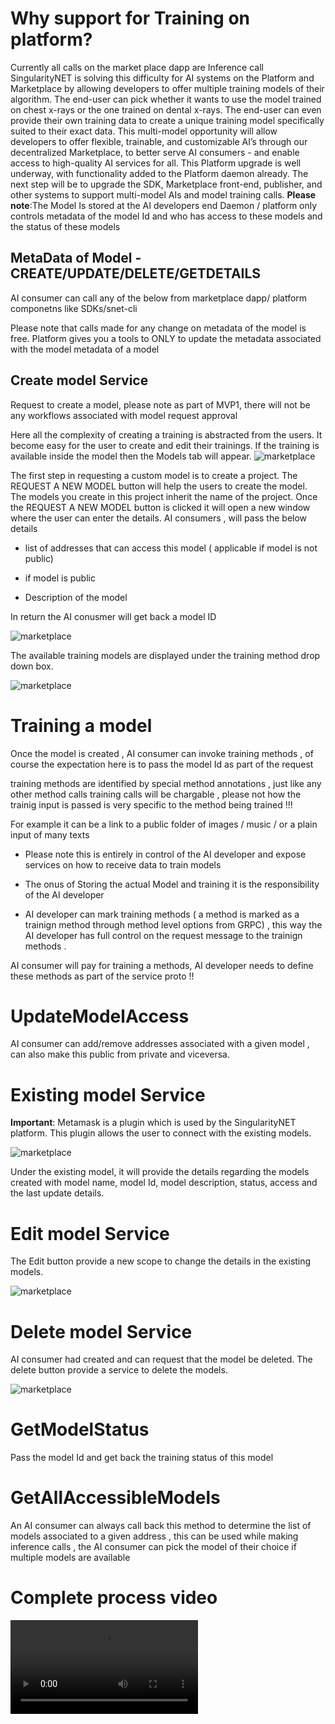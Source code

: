# Why support for Training on platform? 
Currently all calls on the market place dapp are Inference call
SingularityNET is solving this difficulty for AI systems on the Platform and Marketplace by allowing developers to offer multiple training models of their algorithm. The end-user can pick whether it wants to use the model trained on chest x-rays or the one trained on dental x-rays. The end-user can even provide their own training data to create a unique training model specifically suited to their exact data. This multi-model opportunity will allow developers to offer flexible, trainable, and customizable AI’s through our decentralized Marketplace, to better serve AI consumers - and enable access to high-quality AI services for all. This Platform upgrade is well underway, with functionality added to the Platform daemon already. The next step will be to upgrade the SDK, Marketplace front-end, publisher, and other systems to support multi-model AIs and model training calls.
**Please note**:The Model Is stored at the AI developers end
Daemon / platform only controls metadata of the  model Id and who has access to these models and the status of these models 

## MetaData of Model -  CREATE/UPDATE/DELETE/GETDETAILS
AI consumer can call any of the below from marketplace dapp/ platform componetns like SDKs/snet-cli 

Please note that calls made for any change on metadata of the model is free.
Platform gives you a tools to ONLY to update the metadata associated with the model 
metadata of a model 

## Create model Service
 Request to create a model, please note as part of MVP1, there will not be any workflows associated with model request approval

 Here all the complexity of creating a training is abstracted from the users. It become easy for the user to create and edit their trainings. 
 If the training is available inside the model then the Models tab will appear.
 ![marketplace](/assets/images/products/AIMarketplace/core-concepts/marketplace_training_models.png)

 The first step in requesting a custom model is to create a project. The REQUEST A NEW MODEL button will help the users to create the model. The models you create in this project inherit the name of the project. Once the REQUEST A NEW MODEL button is clicked it will open a new window where the user can enter the details.
 AI consumers , will pass the below details 

- list of addresses that can access this model ( applicable if model is not public) 

- if model is public 

- Description of the model

In return the AI conusmer will get back a model ID

![marketplace](/assets/images/products/AIMarketplace/core-concepts/marketplace_training_newmodelrequest.png)

The available training models are displayed under the training method drop down box.

![marketplace](/assets/images/products/AIMarketplace/core-concepts/marketplace_training_newmodelrequest_trainingmethods.png)

# Training a model 
Once the model is created , AI consumer can invoke training methods , of course the expectation here is to pass the model Id as part of the request 

training methods are identified by special method annotations ,  just like any other method calls training calls  will be chargable , please not how the trainig  input is passed is very specific to the method being trained !!!

For example it can be a link to a public folder of images / music / or a plain input of many texts 

- Please note this is entirely in control of the AI developer and expose services on how to receive data to train models 

- The onus of Storing the actual Model and training it is the responsibility of the AI developer

- AI developer can mark  training methods ( a method is marked as a trainign method through method level options from GRPC) , this way the AI developer has full control on the request message to the trainign methods .

AI consumer will pay for training a methods, AI developer needs to define these methods as part of the service proto !!

# UpdateModelAccess
AI consumer can add/remove addresses associated with a given model , can also make this public from private and viceversa.

# Existing model Service
**Important**: Metamask is a plugin which is used by the SingularityNET platform. This plugin allows the user to connect with the existing models. 


![marketplace](/assets/images/products/AIMarketplace/core-concepts/marketplace_training_existingmodel.png)

Under the existing model, it will provide the details regarding the models created with model name, model Id, model description, status, access and the last update details.

# Edit model Service
The Edit button provide a new scope to change the details in the existing models.

![marketplace](/assets/images/products/AIMarketplace/core-concepts/marketplace_training_models_edit.png)

# Delete model Service
AI consumer had created and can request that the model be deleted.
The delete button provide a service to delete the models.

![marketplace](/assets/images/products/AIMarketplace/core-concepts/marketplace_training_models_delete.png)

# GetModelStatus
Pass the model Id and get back the training status of this model 

# GetAllAccessibleModels
An AI consumer can always call back this method to determine the list of models associated to a given address , this can be used while making inference calls , the AI consumer can pick the model of their choice if multiple models are available 

# Complete process video

<Video src="/assets/images/products/AIMarketplace/core-concepts/marketplace_training_models_samplevideo.mp4"/>